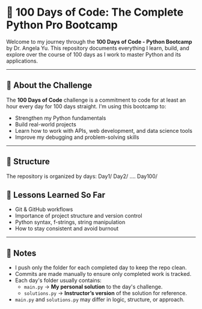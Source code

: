 # 💯 100 Days of Code: The Complete Python Pro Bootcamp

Welcome to my journey through the **100 Days of Code - Python Bootcamp** by Dr. Angela Yu. This repository documents everything I learn, build, and explore over the course of 100 days as I work to master Python and its applications.

---

## 🚀 About the Challenge

The **100 Days of Code** challenge is a commitment to code for at least an hour every day for 100 days straight. I'm using this bootcamp to:
- Strengthen my Python fundamentals
- Build real-world projects
- Learn how to work with APIs, web development, and data science tools
- Improve my debugging and problem-solving skills

---

## 📁 Structure

The repository is organized by days:
Day1/
Day2/
....
Day100/

## 🧠 Lessons Learned So Far

- Git & GitHub workflows
- Importance of project structure and version control
- Python syntax, f-strings, string manipulation
- How to stay consistent and avoid burnout

---

## 📌 Notes

- I push only the folder for each completed day to keep the repo clean.
- Commits are made manually to ensure only completed work is tracked.
- Each day's folder usually contains:
  - `main.py` → **My personal solution** to the day's challenge.
  - `solutions.py` → **Instructor’s version** of the solution for reference.
- `main.py` and `solutions.py` may differ in logic, structure, or approach.
